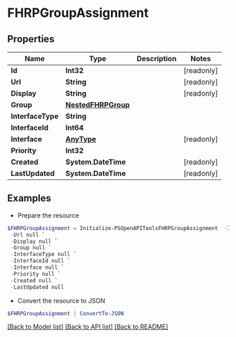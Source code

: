 # FHRPGroupAssignment
## Properties

Name | Type | Description | Notes
------------ | ------------- | ------------- | -------------
**Id** | **Int32** |  | [readonly] 
**Url** | **String** |  | [readonly] 
**Display** | **String** |  | [readonly] 
**Group** | [**NestedFHRPGroup**](NestedFHRPGroup.md) |  | 
**InterfaceType** | **String** |  | 
**InterfaceId** | **Int64** |  | 
**Interface** | [**AnyType**](.md) |  | [readonly] 
**Priority** | **Int32** |  | 
**Created** | **System.DateTime** |  | [readonly] 
**LastUpdated** | **System.DateTime** |  | [readonly] 

## Examples

- Prepare the resource
```powershell
$FHRPGroupAssignment = Initialize-PSOpenAPIToolsFHRPGroupAssignment  -Id null `
 -Url null `
 -Display null `
 -Group null `
 -InterfaceType null `
 -InterfaceId null `
 -Interface null `
 -Priority null `
 -Created null `
 -LastUpdated null
```

- Convert the resource to JSON
```powershell
$FHRPGroupAssignment | ConvertTo-JSON
```

[[Back to Model list]](../README.md#documentation-for-models) [[Back to API list]](../README.md#documentation-for-api-endpoints) [[Back to README]](../README.md)

